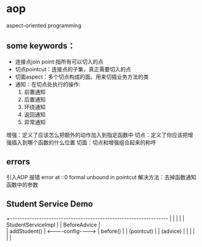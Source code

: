 # aop
aspect-oriented programming

## some keywords：
- 连接点join point:指所有可以切入的点
- 切点pointcut：连接点的子集，真正需要切入的点
- 切面aspect：多个切点构成的面。用来切插业务方法的类
- 通知：在切点处执行的操作:
    1. 前置通知
    2. 后置通知
    3. 环绕通知
    4. 返回通知
    5. 异常通知

增强：定义了应该怎么把额外的动作加入到指定函数中
切点：定义了你应该把增强插入到哪个函数的什么位置
切面：切点和增强组合起来的称呼


## errors
引入AOP 报错 error at ::0 formal unbound in pointcut
解决方法：去掉函数通知函数中的参数






## Student Service Demo

+-----------------------------------------------------------------
|                     |                    |                     |
| StudentServiceImpl  |                    |    BeforeAdvice     |         
|   addStudent()      |  <----config---->  |      before()       |
|    (pointcut)       |                    |      (advice)       |
|                     |                    |                     |
|









